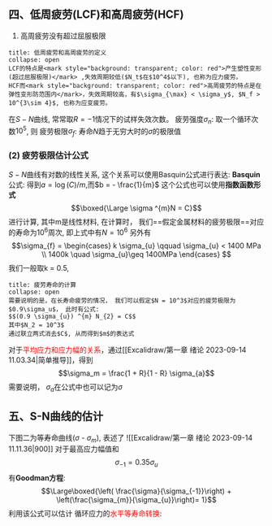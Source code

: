 
## 四、低周疲劳(LCF)和高周疲劳(HCF)
1. 高周疲劳没有超过屈服极限
`````ad-caution
title: 低周疲劳和高周疲劳的定义
collapse: open
LCF的特点是<mark style="background: transparent; color: red">产生塑性变形(超过屈服极限)</mark> ,失效周期较低($N_t$在$10^4$以下), 也称为应力疲劳。
HCF而<mark style="background: transparent; color: red">高周疲劳的特点是在弹性变形防范围内</mark>，失效周期较高，有$\sigma_{\max} < \sigma_y$, $N_f > 10^{3\sim 4}$, 也称为应变疲劳。
`````
在$S-N$曲线, 常常取$R= -1$情况下的试样失效次数。
疲劳强度$\sigma_n$: 取一个循环次数$10^5$, 则
疲劳极限$\sigma_f$: 寿命$N$趋于无穷大时的$\sigma$的极限值

### (2) 疲劳极限估计公式
$S-N$曲线有对数的线性关系, 这个关系可以使用Basquin公式进行表达:
**Basquin**公式: 得到$a = \log (C)/m$,而$b = - \frac{1}{m}$
这个公式也可以使用**指数函数形式** 
$$\boxed{\Large \sigma ^{m}N = C}$$
进行计算, 其中m是线性材料, 在计算时， 我们==假定金属材料的疲劳极限==对应的寿命为$10^6$周次, 即上式中有$N = 10^6$ 
另外有
$$\sigma_{f} = \begin{cases}
k \sigma_{u} \qquad \sigma_{u} < 1400 MPa \\
1400k \quad  \sigma_{u}\geq  1400MPa 
\end{cases} $$
我们一般取k = 0.5, 

`````ad-caution
title: 疲劳寿命的计算
collapse: open
需要说明的是，在长寿命疲劳的情况， 我们可以假定$N = 10^3$对应的疲劳极限为$0.9\sigma_u$， 此时有公式:
$$(0.9 \sigma_{u}) ^{m} N_{2} = C$$
其中$N_2 = 10^3$
通过联立两式消去$C$, 从而得到$m$的表达式
`````


对于<mark style="background: transparent; color: red">平均应力和应力幅的关系</mark>，通过[[Excalidraw/第一章 绪论 2023-09-14 11.03.34|简单推导]]，得到
$$\sigma_m = \frac{1 + R}{1 - R} \sigma_{a}$$
需要说明， $\sigma_a$在公式中也可以记为$\sigma$ 

## 五、S-N曲线的估计
下图二为等寿命曲线($\sigma$ - $\sigma_m$), 表述了
![[Excalidraw/第一章 绪论 2023-09-14 11.11.36|900]]
对于最高应力幅值和
$$\sigma_{-1} = 0.35 \sigma_u$$
有**Goodman方程**:
$$\Large\boxed{\left( \frac{\sigma}{\sigma_{-1}}\right) + \left(\frac{\sigma_{m}}{\sigma_{u}}\right)= 1}$$
利用该公式可以估计
循环应力的<mark style="background: transparent; color: red">水平等寿命转换</mark>: 

